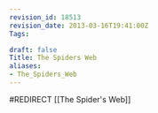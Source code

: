 ```yaml
---
revision_id: 18513
revision_date: 2013-03-16T19:41:00Z
Tags:

draft: false
Title: The Spiders Web
aliases:
- The_Spiders_Web
---
```

#REDIRECT [[The Spider's Web]]